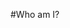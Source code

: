 
<!DOCTYPE html>
<html lang="zh-cn">
<head>
 <meta charset="utf-8"/>
 <title>Who am I?</title>
</head>

#Who am I?
